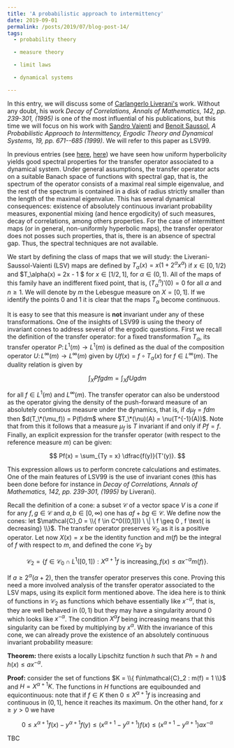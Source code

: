 ```yaml
---
title: 'A probabilistic approach to intermittency'
date: 2019-09-01
permalink: /posts/2019/07/blog-post-14/
tags:
  - probability theory

  - measure theory

  - limit laws

  - dynamical systems

---
```


In this entry, we will discuss some of [Carlangerlo Liverani's](https://www.mat.uniroma2.it/~liverani/) work. Without any doubt, his work *Decay of Correlations, Annals of Mathematics, 142, pp. 239-301, (1995)* is one of the most influential of his publications, but this time we will focus on his work with [Sandro Vaienti](http://www.cpt.univ-mrs.fr/~vaienti/) and [Benoit Saussol](http://www.math.univ-brest.fr/perso/benoit.saussol/), *A Probabilistic Approach to Intermittency, Ergodic Theory and Dynamical Systems, 19, pp. 671--685 (1999)*. We will refer to this paper as LSV99.

In previous entries (see [here](posts/2019/05/blog-post-5/]), [here](posts/2019/05/blog-post-8/])) we have seen how uniform hyperbolicity yields good spectral properties for the transfer operator associated to a dynamical system. Under general assumptions, the transfer operator acts on a suitable Banach space of functions with spectral gap, that is, the spectrum of the operator consists of a maximal real simple eigenvalue, and the rest of the spectrum is contained in a disk of radius strictly smaller than the length of the maximal eigenvalue. This has several dynamical consequences: existence of absolutely continuous invariant probability measures, exponential mixing (and hence ergodicity) of such measures, decay of correlations, among others properties. For the case of intermittent maps (or in general, non-uniformly hyperbolic maps), the transfer operator does not posses such properties, that is, there is an absence of spectral gap. Thus, the spectral techniques are not available.

We start by defining the class of maps that we will study: the Liverani-Saussol-Vaienti (LSV) maps are defined by $T_\alpha(x) = x(1+2^\alpha x^\alpha)$ if $x\in [0,1/2)$ and $T_\alpha(x) = 2x - 1 $ for $x\in [1/2,1]$, for $\alpha\in (0,1)$. All of the maps of this family have an indifferent fixed point, that is, $(T^n_\alpha)'(0) = 0$ for all $\alpha$ and $n\geq 1$. We will denote by $m$ the Lebesgue measure on $X = [0,1]$. If we identify the points $0$ and $1$ it is clear that the maps $T_\alpha$ become continuous.

It is easy to see that this measure is **not** invariant under any of these transformations. One of the insights of LSV99 is using the theory of invariant cones to address several of the ergodic questions. First we recall the definition of the transfer operator: for a fixed transformation $T_\alpha$, its transfer operator $P\colon L^1(m)\to L^1(m)$ is defined as the dual of the composition operator $U\colon L^\infty(m)\to L^\infty(m)$ given by $Uf(x) = f\circ T_\alpha(x)$ for $f\in L^\infty(m)$. The duality relation is given by

$$
\int_X Pf g dm = \int_X f Ug dm
$$

for all $f\in L^1(m)$ and $L^\infty(m)$. The transfer operator can also be understood as the operator giving the density of the push-forward measure of an absolutely continuous measure under the dynamics, that is, if $d\mu_f = f dm$ then $d(T_\*(\mu_f)) = P(f)dm$ where $T_\*(\nu)(A) = \nu(T^{-1}(A))$. Note that from this it follows that a measure $\mu_f$ is $T$ invariant if and only if $Pf = f$. Finally, an explicit expression for the transfer operator (with respect to the reference measure $m$) can be given:

$$
Pf(x) = \sum_{Ty = x} \dfrac{f(y)}{T'(y)}.
$$

This expression allows us to perform concrete calculations and estimates. One of the main features of LSV99 is the use of invariant cones (this has been done before for instance in *Decay of Correlations, Annals of Mathematics, 142, pp. 239-301, (1995)* by Liverani).

Recall the definition of a cone: a subset $\mathcal{C}$ of a vector space $V$ is a *cone* if for any $f,g\in\mathcal{C}$ and $a,b\in [0,\infty)$ one has $af+bg \in \mathcal{C}$. We define now the cones: let $\mathcal{C}_0 = \\{ f \in C^0((0,1])) \ \| \ f \geq 0 , f \text{ is decreasing}  \\}$. The transfer operator preserves $\mathcal{C}_0$ as it is a positive operator. Let now $X(x) = x$ be the identity function and $m(f)$ be the integral of $f$ with respect to $m$, and defined the cone $\mathcal{C}_2$ by

$$
\mathcal{C}_2 = \{ f\in\mathcal{C}_0 \cap L^1([0,1]): X^{\alpha + 1}f \text{ is increasing}, f(x)\leq ax^{-\alpha}m(f)  \}.
$$

If $a\geq 2^\alpha(\alpha+2)$, then the transfer operator preserves this cone. Proving this need a more involved analysis of the transfer operator associated to the LSV maps, using its explicit form mentioned above. The idea here is to think of functions in $\mathcal{C}_2$ as functions which behave essentially like $x^{-\alpha}$, that is, they are well behaved in $(0,1)$ but they may have a singularity around $0$ which looks like $x^{-\alpha}$. The condition $X^\alpha f$ being increasing means that this singularity can be fixed by multiplying by $x^\alpha$. With the invariance of this cone, we can already prove the existence of an absolutely continuous invariant probability measure:

**Theorem:** there exists a locally Lipschitz function $h$ such that $Ph = h$ and $h(x)\leq ax^{-\alpha}$.

**Proof:** consider the set of functions $K = \\{ f\in\mathcal{C}_2 : m(f) = 1 \\}$ and $H = X^{\alpha + 1}K$. The functions in $H$ functions are equibounded and equicontinuous: note that if $f\in K$ then $0\leq X^{\alpha+1}f$ is increasing and continuous in $(0,1]$, hence it reaches its maximum. On the other hand, for $x\geq y > 0$ we have

$$
0 \leq x^{\alpha+1}f(x) - y^{\alpha+1}f(y) \leq (x^{\alpha+1} - y^{\alpha+1})f(x) \leq  (x^{\alpha+1} - y^{\alpha+1})ax^{-\alpha}
$$

TBC
